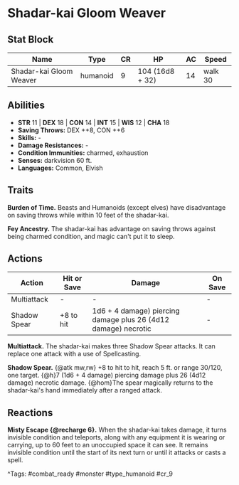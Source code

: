 # Shadar-kai Gloom Weaver

## Stat Block

| Name | Type | CR | HP | AC | Speed |
|------|------|----|----|----|-------|
| Shadar-kai Gloom Weaver | humanoid | 9 | 104 (16d8 + 32) | 14 | walk 30 |

## Abilities

- **STR** 11 | **DEX** 18 | **CON** 14 | **INT** 15 | **WIS** 12 | **CHA** 18
- **Saving Throws:** DEX ++8, CON ++6  
- **Skills:** -  
- **Damage Resistances:** -  
- **Condition Immunities:** charmed, exhaustion  
- **Senses:** darkvision 60 ft.  
- **Languages:** Common, Elvish

## Traits

**Burden of Time.** Beasts and Humanoids (except elves) have disadvantage on saving throws while within 10 feet of the shadar-kai.

**Fey Ancestry.** The shadar-kai has advantage on saving throws against being charmed condition, and magic can't put it to sleep.


## Actions

| Action | Hit or Save | Damage | On Save |
|--------|--------------|--------|----------|
| Multiattack | - | - | - |
| Shadow Spear | +8 to hit | 1d6 + 4 damage) piercing damage plus 26 (4d12 damage) necrotic | - |

**Multiattack.** The shadar-kai makes three Shadow Spear attacks. It can replace one attack with a use of Spellcasting.

**Shadow Spear.** {@atk mw,rw} +8 to hit to hit, reach 5 ft. or range 30/120, one target. {@h}7 (1d6 + 4 damage) piercing damage plus 26 (4d12 damage) necrotic damage. {@hom}The spear magically returns to the shadar-kai's hand immediately after a ranged attack.

## Reactions

**Misty Escape {@recharge 6}.** When the shadar-kai takes damage, it turns invisible condition and teleports, along with any equipment it is wearing or carrying, up to 60 feet to an unoccupied space it can see. It remains invisible condition until the start of its next turn or until it attacks or casts a spell.



^Tags: #combat_ready #monster #type_humanoid #cr_9